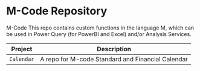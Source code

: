 # M-Code Repository
M-Code
This repo contains custom functions in the language M, which can be used in Power Query (for PowerBI and Excel) and/or Analysis Services.

| Project | Description |
| --- | --- |
| `Calendar` | A repo for M-code Standard and Financial Calendar |
